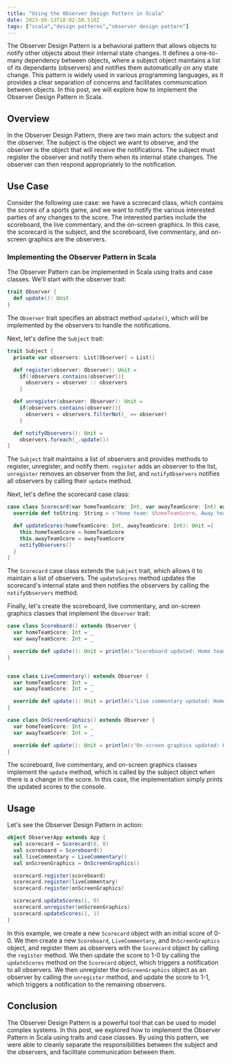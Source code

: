 ```yaml
---
title: "Using the Observer Design Pattern in Scala"
date: 2023-06-13T18:02:58.518Z
tags: ["scala","design patterns","observer design pattern"]
---
```



The Observer Design Pattern is a behavioral pattern that allows objects to notify other objects about their internal state changes. It defines a one-to-many dependency between objects, where a subject object maintains a list of its dependants (observers) and notifies them automatically on any state change. This pattern is widely used in various programming languages, as it provides a clear separation of concerns and facilitates communication between objects. In this post, we will explore how to implement the Observer Design Pattern in Scala.

## Overview
In the Observer Design Pattern, there are two main actors: the subject and the observer. The subject is the object we want to observe, and the observer is the object that will receive the notifications. The subject must register the observer and notify them when its internal state changes. The observer can then respond appropriately to the notification.

## Use Case
Consider the following use case: we have a scorecard class, which contains the scores of a sports game, and we want to notify the various interested parties of any changes to the score. The interested parties include the scoreboard, the live commentary, and the on-screen graphics. In this case, the scorecard is the subject, and the scoreboard, live commentary, and on-screen graphics are the observers.

### Implementing the Observer Pattern in Scala
The Observer Pattern can be implemented in Scala using traits and case classes. We'll start with the observer trait:

```Scala
trait Observer {
  def update(): Unit
}
```

The `Observer` trait specifies an abstract method `update()`, which will be implemented by the observers to handle the notifications.

Next, let's define the `Subject` trait:

```Scala
trait Subject {
  private var observers: List[Observer] = List()

  def register(observer: Observer): Unit =
    if(!observers.contains(observer)){
      observers = observer :: observers
    }

  def unregister(observer: Observer): Unit =
    if(observers.contains(observer)){
      observers = observers.filterNot(_ == observer)
    }

  def notifyObservers(): Unit =
    observers.foreach(_.update())
}
```

The `Subject` trait maintains a list of observers and provides methods to register, unregister, and notify them. `register` adds an observer to the list, `unregister` removes an observer from the list, and `notifyObservers` notifies all observers by calling their `update` method.

Next, let's define the scorecard case class:

```Scala
case class Scorecard(var homeTeamScore: Int, var awayTeamScore: Int) extends Subject {
  override def toString: String = s"Home team: $homeTeamScore, Away team: $awayTeamScore"

  def updateScores(homeTeamScore: Int, awayTeamScore: Int): Unit ={
    this.homeTeamScore = homeTeamScore
    this.awayTeamScore = awayTeamScore
    notifyObservers()
  }
}
```

The `Scorecard` case class extends the `Subject` trait, which allows it to maintain a list of observers. The `updateScores` method updates the scorecard's internal state and then notifies the observers by calling the `notifyObservers` method.

Finally, let's create the scoreboard, live commentary, and on-screen graphics classes that implement the `Observer` trait:

```Scala
case class Scoreboard() extends Observer {
  var homeTeamScore: Int = _
  var awayTeamScore: Int = _

  override def update(): Unit = println(s"Scoreboard updated: Home team $homeTeamScore, Away team $awayTeamScore")
}


case class LiveCommentary() extends Observer {
  var homeTeamScore: Int = _
  var awayTeamScore: Int = _

  override def update(): Unit = println(s"Live commentary updated: Home team $homeTeamScore, Away team $awayTeamScore")
}

case class OnScreenGraphics() extends Observer {
  var homeTeamScore: Int = _
  var awayTeamScore: Int = _

  override def update(): Unit = println(s"On-screen graphics updated: Home team $homeTeamScore, Away team $awayTeamScore")
}
```

The scoreboard, live commentary, and on-screen graphics classes implement the `update` method, which is called by the subject object when there is a change in the score. In this case, the implementation simply prints the updated scores to the console.

## Usage
Let's see the Observer Design Pattern in action:

```Scala
object ObserverApp extends App {
  val scorecard = Scorecard(0, 0)
  val scoreboard = Scoreboard()
  val liveCommentary = LiveCommentary()
  val onScreenGraphics = OnScreenGraphics()

  scorecard.register(scoreboard)
  scorecard.register(liveCommentary)
  scorecard.register(onScreenGraphics)

  scorecard.updateScores(1, 0)
  scorecard.unregister(onScreenGraphics)
  scorecard.updateScores(1, 1)
}
```

In this example, we create a new `Scorecard` object with an initial score of 0-0. We then create a new `Scoreboard`, `LiveCommentary`, and `OnScreenGraphics` object, and register them as observers with the `Scorecard` object by calling the `register` method. We then update the score to 1-0 by calling the `updateScores` method on the `Scorecard` object, which triggers a notification to all observers. We then unregister the `OnScreenGraphics` object as an observer by calling the `unregister` method, and update the score to 1-1, which triggers a notification to the remaining observers.

## Conclusion
The Observer Design Pattern is a powerful tool that can be used to model complex systems. In this post, we explored how to implement the Observer Pattern in Scala using traits and case classes. By using this pattern, we were able to cleanly separate the responsibilities between the subject and the observers, and facilitate communication between them.